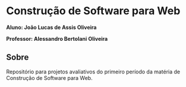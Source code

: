 # Construção de Software para Web

**Aluno: João Lucas de Assis Oliveira**

**Professor: Alessandro Bertolani Oliveira**

## Sobre

Repositório para projetos avaliativos do primeiro período da matéria de Construção de Software para Web.
